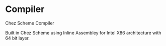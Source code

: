 # Compiler
Chez Scheme Compiler

Built in Chez Scheme using Inline Assembley for Intel X86 architecture with 64 bit layer. 
